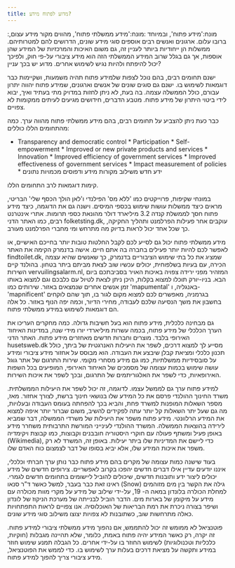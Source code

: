 ```yaml
---
title: מדוע לפתוח מידע?
---
```


:מונח:'מידע פתוח', ובמיוחד :מונח:'מידע ממשלתי פתוח', מהווים מקור מידע עצום, ברובו עלום. ארגונים ואנשים רבים אוספים סוגי מידע שונים, הדרושים להם למטרותיהם. ממשלות הן ייחודיות ביותר לעניין זה, גם משום האיכות והמרכזיות של המידע שהן אוספות, אך גם בגלל שרוב המידע הממשלתי הזה הוא מידע ציבורי על-פי חוק, ולפיכך יכול להיפתח ולהיות נגיש לשימוש אחרים. מדוע יש בכך עניין?

ישנם תחומים רבים, בהם נוכל לצפות שלמידע פתוח תהיה משמעות, ושקיימות כבר דוגמאות לשימוש בו. ישנם גם סוגים שונים של אנשים וארגונים, שמידע פתוח יהווה יתרון עבורם, כולל הממשלה עצמה. בה בעת, לא ניתן לחזות במדויק מתי בעתיד ואיך, יבוא לידי ביטוי היתרון של מידע פתוח. מטבע הדברים, חידושים מגיעים לעיתים ממקומות לא צפויים.

כבר כעת ניתן להצביע על תחומים רבים, בהם מידע ממשלתי פתוח מהווה ערך. כמה מהתחומים הללו כוללים:

-   Transparency and democratic control \* Participation \* Self-empowerment \* Improved or new private products and services \* Innovation \* Improved efficiency of government services \* Improved effectiveness of government services \* Impact measurement of policies \* ידע חדש משילוב מקורות מידע ודפוסים מכמויות נתונים

קימות דוגמאות לרב התחומים הללו.

במונחי שקיפות, פרוייקטים כמו 'ללא מס' הפילנדי ו'לאן הולך הכסף שלי' הבריטי, מראים כיצד ממשלות עושות שימוש בכספי המיסים. וישנה גם את הדוגמה, כיצד מידע פתוח חסך לממשלת קנדה 3.2 מיליארד דולר מהונאת כספי תרומות. אתרי אינטרנט רבים, כמו האתר הדני folketsting.dk, עוקבים אחר פעילות הפרלמנט ותהליך החקיקה, כך שכל אחד יכול לראות בדיוק מה מתרחש ומי מחברי הפרלמנט מעורב.

מידע ממשלתי פתוח יכול גם לסייע לכם לקבל החלטות טובות יותר בחייכם האישיים, או לאפשר לכם להיות יותר פעילים בחברה בה אתם חיים. אישה בדנמרק הקימה את האתר findtoilet.dk, שמציג את כל בתי שימוש הציבוריים בדנמרק, כך שאנשים שהיא עצמה הכירה, עם בעיות בשלפוחית, יכולים עכשיו שוב לצאת מביתם ביתר בטחון. בהולנד קיים השירות vervuilingsalarm.nl, המזהיר מפני ירידה צפויה באיכות האויר בסביבתכם ביום הבא. בניו-יורק תוכלו למצוא בקלות, היכן ניתן לצאת לטיול עם כלבכם וגם למצוא באותו זמן אנשים אחרים שנמצאים באזור. שירותים כמו 'mapumental' באנגליה, ו- 'mapnificent' בגרמניה, מאפשרים לכם למצוא מקום לגור בו, תוך שהם לוקחים בחשבון את משך הנסיעה שלכם לעבודה, מחירי הדיור, וכמה יפה הנוף באזור. כל אלה הם דוגמאות לשימוש במידע ממשלתי פתוח.

גם מבחינה כלכלית, מידע פתוח הוא בעל חשיבות גדולה. כמה מחקרים העריכו את הערך הכלכלי של מידע פתוח, בכמה עשרות מיליארדי יורו מידי שנה, במדינות האיחוד האירופי בלבד. מוצרים וחברות חדשים מאחזרים מידע פתוח. האתר הדני husetsweb.dk מסייע לך למצוא דרכים, לשפר את היעילות האנרגטית של ביתך, כולל תכנון כלכלי ומציאת קבלן שיבצע את העבודה. הוא מבוסס על אחזור מידע ציבורי ומידע על סובסידיות ממשלתיות, כמו גם מידע מסחרי מקומי. שירות התרגום של אתר גוגל עושה שימוש בכמות עצומה של מסמכים של האיחוד האירופי, המופיעים בכל השפות האירופאיות, כדי לשפר את האלגוריתמים של התרגום, ובכך לשפר את איכות השירות.

למידע פתוח ערך גם לממשל עצמו. לדוגמה, זה יכול לשפר את היעילות הממשלתית. משרד החינוך ההולנדי פרסם את כל המידע שלו בנושאי חינוך ברשת, לצורך אחזור. מאז, מספר השאלות המופנות למשרד פחת, והביא בכך להפחתה בעומס העבודה ובעלויות, מה גם שעל יתר השאלות קל יותר עתה לפקידים להשיב, משום שברור יותר איפה למצוא את המידע הרלוונטי. מידע פתוח משפר את היעילות של משרדי הממשלה, דבר שמביא לירידה בהוצאות הממשלה. המשרד ההולנדי לעינייני המורשת התרבותית משחרר מידע באופן פעיל ומשתף פעולה עם חוקרי היסטוריה חובבנים וקבוצות, כמו קבוצת ויקימדיה (Wikimedia), כדי ליישם את המדיניות שלו ביתר יעילות. באופן זה, המשרד לא רק משפר את איכות המידע שלו, אלא יביא בסופו של דבר לצמצום כוח האדם שלו.

בעוד שישנה כמות עצומה של מקרים בהם מידע פתוח כבר נותן ערך חברתי וכלכלי, איננו יודעים עדיין אילו דברים חדשים יהפכו בקרוב לאפשריים. צירופים חדשים של מידע יכולים ליצור ידע ותובנות חדשים, שיכולים להוביל ליישומים בתחומים חדשים לגמרי. ראינו זאת כבר בעבר, למשל כאשר ד”ר סנאו (Snow) גילה את הקשר בין מים מזוהמים למחלת הכולרה בלונדון במאה ה- 19, על-ידי שילוב של מידע על מקרי מוות מכולרה עם מידע על מיקומן של בארות מים. הדבר הוביל לבנייתה של מערכת הניקוז של לונדון ושיפר בצורה ניכרת את רמת הבריאות של האוכלוסיה. אנו צפויים לראות התפתחויות כאלה מתרחשות שוב, כשתובנות לא צפויות יצוצו משילוב סוגי מידע שונים.

פוטנציאל לא ממומש זה יכול להתממש, אם נהפוך מידע ממשלתי ציבורי למידע פתוח. זה יקרה, רק כאשר המידע יהיה פתוח באמת, כלומר, שלא תהיינה מגבלות (חוקיות, כלכליות וטכנולוגיות) לשימוש החוזר בו על-ידי אחרים. כל הגבלה תמנע שימוש חוזר במידע ותקשה על מציאת דרכים בעלות ערך לשימוש בו. כדי לממש את הפוטנציאל, מידע ציבורי צריך להפוך למידע פתוח.
